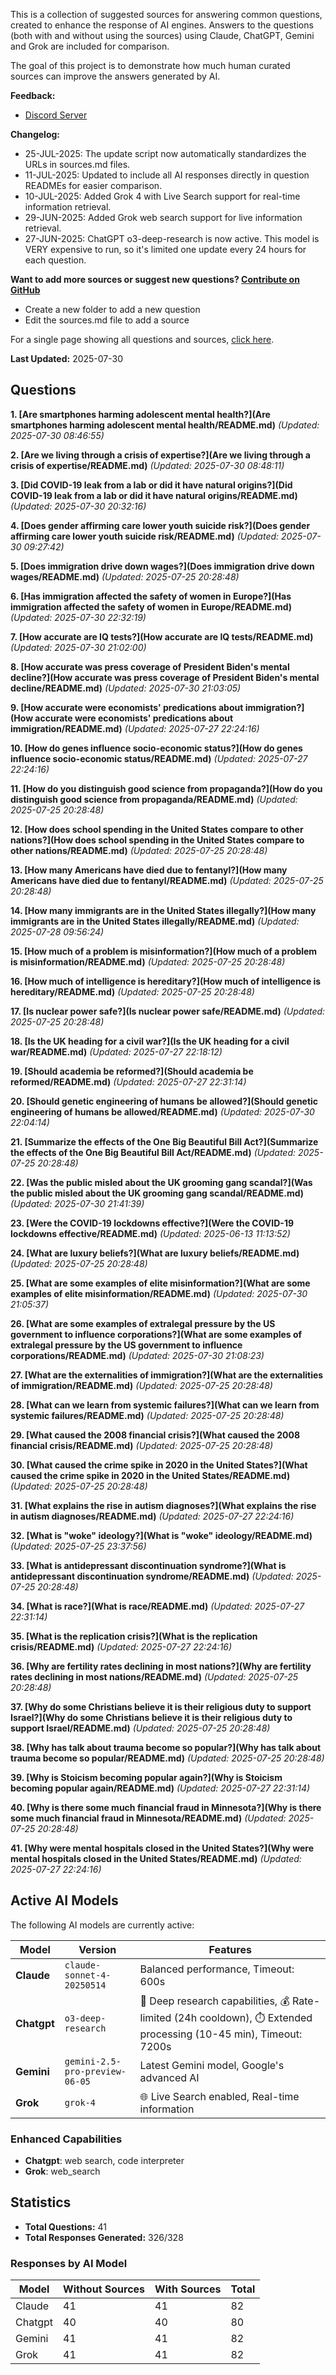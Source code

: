 
This is a collection of suggested sources for answering common questions, created to enhance the response of AI engines. Answers to the questions (both with and without using the sources) using Claude, ChatGPT, Gemini and Grok are included for comparison.

The goal of this project is to demonstrate how much human curated sources can improve the answers generated by AI.

**Feedback:**
* [Discord Server](https://discord.gg/HPDT9PvS)

**Changelog:**
* 25-JUL-2025: The update script now automatically standardizes the URLs in sources.md files. 
* 11-JUL-2025: Updated to include all AI responses directly in question READMEs for easier comparison.
* 10-JUL-2025: Added Grok 4 with Live Search support for real-time information retrieval.
* 29-JUN-2025: Added Grok web search support for live information retrieval.
* 27-JUN-2025: ChatGPT o3-deep-research is now active. This model is VERY expensive to run, so it's limited one update every 24 hours for each question.

**Want to add more sources or suggest new questions? [Contribute on GitHub](https://github.com/justinwest/SuggestedSources)**

* Create a new folder to add a new question
* Edit the sources.md file to add a source

For a single page showing all questions and sources, [click here](allsources.md).

**Last Updated:** 2025-07-30

## Questions

**1. [Are smartphones harming adolescent mental health?](Are smartphones harming adolescent mental health/README.md)** *(Updated: 2025-07-30 08:46:55)*

**2. [Are we living through a crisis of expertise?](Are we living through a crisis of expertise/README.md)** *(Updated: 2025-07-30 08:48:11)*

**3. [Did COVID-19 leak from a lab or did it have natural origins?](Did COVID-19 leak from a lab or did it have natural origins/README.md)** *(Updated: 2025-07-30 20:32:16)*

**4. [Does gender affirming care lower youth suicide risk?](Does gender affirming care lower youth suicide risk/README.md)** *(Updated: 2025-07-30 09:27:42)*

**5. [Does immigration drive down wages?](Does immigration drive down wages/README.md)** *(Updated: 2025-07-25 20:28:48)*

**6. [Has immigration affected the safety of women in Europe?](Has immigration affected the safety of women in Europe/README.md)** *(Updated: 2025-07-30 22:32:19)*

**7. [How accurate are IQ tests?](How accurate are IQ tests/README.md)** *(Updated: 2025-07-30 21:02:00)*

**8. [How accurate was press coverage of President Biden's mental decline?](How accurate was press coverage of President Biden's mental decline/README.md)** *(Updated: 2025-07-30 21:03:05)*

**9. [How accurate were economists' predications about immigration?](How accurate were economists' predications about immigration/README.md)** *(Updated: 2025-07-27 22:24:16)*

**10. [How do genes influence socio-economic status?](How do genes influence socio-economic status/README.md)** *(Updated: 2025-07-27 22:24:16)*

**11. [How do you distinguish good science from propaganda?](How do you distinguish good science from propaganda/README.md)** *(Updated: 2025-07-25 20:28:48)*

**12. [How does school spending in the United States compare to other nations?](How does school spending in the United States compare to other nations/README.md)** *(Updated: 2025-07-25 20:28:48)*

**13. [How many Americans have died due to fentanyl?](How many Americans have died due to fentanyl/README.md)** *(Updated: 2025-07-25 20:28:48)*

**14. [How many immigrants are in the United States illegally?](How many immigrants are in the United States illegally/README.md)** *(Updated: 2025-07-28 09:56:24)*

**15. [How much of a problem is misinformation?](How much of a problem is misinformation/README.md)** *(Updated: 2025-07-25 20:28:48)*

**16. [How much of intelligence is hereditary?](How much of intelligence is hereditary/README.md)** *(Updated: 2025-07-25 20:28:48)*

**17. [Is nuclear power safe?](Is nuclear power safe/README.md)** *(Updated: 2025-07-25 20:28:48)*

**18. [Is the UK heading for a civil war?](Is the UK heading for a civil war/README.md)** *(Updated: 2025-07-27 22:18:12)*

**19. [Should academia be reformed?](Should academia be reformed/README.md)** *(Updated: 2025-07-27 22:31:14)*

**20. [Should genetic engineering of humans be allowed?](Should genetic engineering of humans be allowed/README.md)** *(Updated: 2025-07-30 22:04:14)*

**21. [Summarize the effects of the One Big Beautiful Bill Act?](Summarize the effects of the One Big Beautiful Bill Act/README.md)** *(Updated: 2025-07-25 20:28:48)*

**22. [Was the public misled about the UK grooming gang scandal?](Was the public misled about the UK grooming gang scandal/README.md)** *(Updated: 2025-07-30 21:41:39)*

**23. [Were the COVID-19 lockdowns effective?](Were the COVID-19 lockdowns effective/README.md)** *(Updated: 2025-06-13 11:13:52)*

**24. [What are luxury beliefs?](What are luxury beliefs/README.md)** *(Updated: 2025-07-25 20:28:48)*

**25. [What are some examples of elite misinformation?](What are some examples of elite misinformation/README.md)** *(Updated: 2025-07-30 21:05:37)*

**26. [What are some examples of extralegal pressure by the US government to influence corporations?](What are some examples of extralegal pressure by the US government to influence corporations/README.md)** *(Updated: 2025-07-30 21:08:23)*

**27. [What are the externalities of immigration?](What are the externalities of immigration/README.md)** *(Updated: 2025-07-25 20:28:48)*

**28. [What can we learn from systemic failures?](What can we learn from systemic failures/README.md)** *(Updated: 2025-07-25 20:28:48)*

**29. [What caused the 2008 financial crisis?](What caused the 2008 financial crisis/README.md)** *(Updated: 2025-07-25 20:28:48)*

**30. [What caused the crime spike in 2020 in the United States?](What caused the crime spike in 2020 in the United States/README.md)** *(Updated: 2025-07-25 20:28:48)*

**31. [What explains the rise in autism diagnoses?](What explains the rise in autism diagnoses/README.md)** *(Updated: 2025-07-27 22:24:16)*

**32. [What is "woke" ideology?](What is "woke" ideology/README.md)** *(Updated: 2025-07-25 23:37:56)*

**33. [What is antidepressant discontinuation syndrome?](What is antidepressant discontinuation syndrome/README.md)** *(Updated: 2025-07-25 20:28:48)*

**34. [What is race?](What is race/README.md)** *(Updated: 2025-07-27 22:31:14)*

**35. [What is the replication crisis?](What is the replication crisis/README.md)** *(Updated: 2025-07-27 22:24:16)*

**36. [Why are fertility rates declining in most nations?](Why are fertility rates declining in most nations/README.md)** *(Updated: 2025-07-25 20:28:48)*

**37. [Why do some Christians believe it is their religious duty to support Israel?](Why do some Christians believe it is their religious duty to support Israel/README.md)** *(Updated: 2025-07-25 20:28:48)*

**38. [Why has talk about trauma become so popular?](Why has talk about trauma become so popular/README.md)** *(Updated: 2025-07-25 20:28:48)*

**39. [Why is Stoicism becoming popular again?](Why is Stoicism becoming popular again/README.md)** *(Updated: 2025-07-27 22:31:14)*

**40. [Why is there some much financial fraud in Minnesota?](Why is there some much financial fraud in Minnesota/README.md)** *(Updated: 2025-07-25 20:28:48)*

**41. [Why were mental hospitals closed in the United States?](Why were mental hospitals closed in the United States/README.md)** *(Updated: 2025-07-27 22:24:16)*

## Active AI Models

The following AI models are currently active:

| Model | Version | Features |
|-------|---------|----------|
| **Claude** | `claude-sonnet-4-20250514` | Balanced performance, Timeout: 600s |
| **Chatgpt** | `o3-deep-research` | 🔬 Deep research capabilities, 💰 Rate-limited (24h cooldown), ⏱️ Extended processing (10-45 min), Timeout: 7200s |
| **Gemini** | `gemini-2.5-pro-preview-06-05` | Latest Gemini model, Google's advanced AI |
| **Grok** | `grok-4` | 🌐 Live Search enabled, Real-time information |

### Enhanced Capabilities

- **Chatgpt**: web search, code interpreter
- **Grok**: web_search


## Statistics

- **Total Questions:** 41
- **Total Responses Generated:** 326/328

### Responses by AI Model

| Model | Without Sources | With Sources | Total |
|-------|----------------|--------------|-------|
| Claude | 41 | 41 | 82 |
| Chatgpt | 40 | 40 | 80 |
| Gemini | 41 | 41 | 82 |
| Grok | 41 | 41 | 82 |
